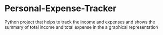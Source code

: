 # Personal-Expense-Tracker
Python project that helps to track the income and expenses and shows the summary of total income and total expense in the a graphical representation
